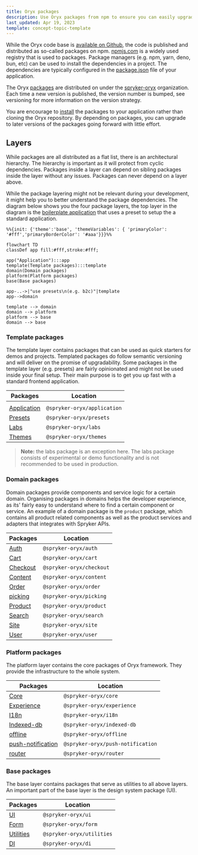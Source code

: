 ```yaml
---
title: Oryx packages
description: Use Oryx packages from npm to ensure you can easily upgrade to newer versions.
last_updated: Apr 19, 2023
template: concept-topic-template
---
```


While the Oryx code base is [available on Github](https://github.com/spryker/oryx/), the code is published and distributed as so-called packages on npm. [npmjs.com](https://www.npmjs.com/) is a widely used registry that is used to packages. Package managers (e.g. npm, yarn, deno, bun, etc) can be used to install the dependencies in a project. The dependencies are typically configured in the [package.json](https://docs.npmjs.com/cli/v9/configuring-npm/package-json) file of your application.

The Oryx [packages](./packages.md) are distributed on under the [spryker-oryx](https://www.npmjs.com/org/spryker-oryx) organization. Each time a new version is published, the version number is bumped, see versioning for more information on the version strategy.

<!-- Add link to version.md (see https://spryker.atlassian.net/browse/HRZ-2147) -->

You are encourage to [install](./set-up-oryx.md) the packages to your application rather than cloning the Oryx repository. By depending on packages, you can upgrade to later versions of the packages going forward with little effort.

## Layers

While packages are all distributed as a flat list, there is an architectural hierarchy. The hierarchy is important as it will protect from cyclic dependencies. Packages inside a layer can depend on sibling packages inside the layer without any issues. Packages can never depend on a layer above.

While the package layering might not be relevant during your development, it might help you to better understand the package dependencies. The diagram below shows you the four package layers, the top layer in the diagram is the [boilerplate application](./boilerplate.md) that uses a preset to setup the a standard application.

<!-- Add link to presets.md (see https://spryker.atlassian.net/browse/HRZ-2153) -->

```mermaid
%%{init: {'theme':'base', 'themeVariables': { 'primaryColor': '#fff','primaryBorderColor': '#aaa'}}}%%

flowchart TD
classDef app fill:#fff,stroke:#fff;

app("Application"):::app
template(Template packages):::template
domain(Domain packages)
platform(Platform packages)
base(Base packages)

app-..->|"use presets\n(e.g. b2c)"|template
app-->domain

template --> domain
domain --> platform
platform --> base
domain --> base
```

### Template packages

The template layer contains packages that can be used as quick starters for demos and projects. Templated packages do follow semantic versioning and will deliver on the promise of upgradability. Some packages in the template layer (e.g. presets) are fairly opinionated and might not be used inside your final setup. Their main purpose is to get you up fast with a standard frontend application.

| Packages                                                       | Location                    |
| -------------------------------------------------------------- | --------------------------- |
|                                                                |                             |
| [Application](https://www.npmjs.com/package/@spryker-oryx/)    | `@spryker-oryx/application` |
| [Presets](https://www.npmjs.com/package/@spryker-oryx/presets) | `@spryker-oryx/presets`     |
| [Labs ](https://www.npmjs.com/package/@spryker-oryx/labs)      | `@spryker-oryx/labs`        |
| [Themes ](https://www.npmjs.com/package/@spryker-oryx/themes)  | `@spryker-oryx/themes`      |

> **Note:** the labs package is an exception here. The labs package consists of experimental or demo functionality and is not recommended to be used in production.

### Domain packages

Domain packages provide components and service logic for a certain domain. Organising packages in domains helps the developer experience, as its' fairly easy to understand where to find a certain component or service. An example of a domain package is the `product` package, which contains all product related components as well as the product services and adapters that integrates with Spryker APIs.

| Packages                                                         | Location                 |
| ---------------------------------------------------------------- | ------------------------ |
| [Auth](https://www.npmjs.com/package/@spryker-oryx/auth)         | `@spryker-oryx/auth`     |
| [Cart](https://www.npmjs.com/package/@spryker-oryx/cart)         | `@spryker-oryx/cart`     |
| [Checkout](https://www.npmjs.com/package/@spryker-oryx/checkout) | `@spryker-oryx/checkout` |
| [Content](https://www.npmjs.com/package/@spryker-oryx/content)   | `@spryker-oryx/content`  |
| [Order](https://www.npmjs.com/package/@spryker-oryx/order)       | `@spryker-oryx/order`    |
| [picking](https://www.npmjs.com/package/@spryker-oryx/picking)   | `@spryker-oryx/picking`  |
| [Product](https://www.npmjs.com/package/@spryker-oryx/product)   | `@spryker-oryx/product`  |
| [Search](https://www.npmjs.com/package/@spryker-oryx/search)     | `@spryker-oryx/search`   |
| [Site](https://www.npmjs.com/package/@spryker-oryx/site)         | `@spryker-oryx/site`     |
| [User](https://www.npmjs.com/package/@spryker-oryx/user)         | `@spryker-oryx/user`     |

### Platform packages

The platform layer contains the core packages of Oryx framework. They provide the infrastructure to the whole system.

| Packages                                                                           | Location                          |
| ---------------------------------------------------------------------------------- | --------------------------------- |
| [Core](https://www.npmjs.com/package/@spryker-oryx/core)                           | `@spryker-oryx/core`              |
| [Experience](https://www.npmjs.com/package/@spryker-oryx/experience)               | `@spryker-oryx/experience`        |
| [I18n](https://www.npmjs.com/package/@spryker-oryx/I18n)                           | `@spryker-oryx/i18n`              |
| [Indexed-db](https://www.npmjs.com/package/@spryker-oryx/indexed-db)               | `@spryker-oryx/indexed-db`        |
| [offline](https://www.npmjs.com/package/@spryker-oryx/offline)                     | `@spryker-oryx/offline`           |
| [push-notification](https://www.npmjs.com/package/@spryker-oryx/push-notification) | `@spryker-oryx/push-notification` |
| [router](https://www.npmjs.com/package/@spryker-oryx/router)                       | `@spryker-oryx/router`            |

### Base packages

The base layer contains packages that serve as utilities to all above layers. An important part of the base layer is the design system package (UI).

| Packages                                                           | Location                  |
| ------------------------------------------------------------------ | ------------------------- |
| [UI](https://www.npmjs.com/package/@spryker-oryx/ui)               | `@spryker-oryx/ui`        |
| [Form](https://www.npmjs.com/package/@spryker-oryx/form)           | `@spryker-oryx/form`      |
| [Utilities](https://www.npmjs.com/package/@spryker-oryx/utilities) | `@spryker-oryx/utilities` |
| [DI](https://www.npmjs.com/package/@spryker-oryx/di)               | `@spryker-oryx/di`        |
